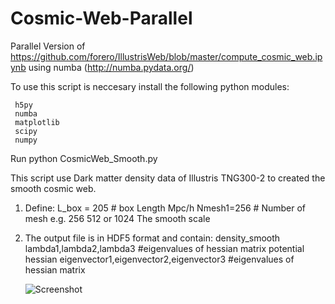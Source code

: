 # Cosmic-Web-Parallel

Parallel Version of https://github.com/forero/IllustrisWeb/blob/master/compute_cosmic_web.ipynb using numba (http://numba.pydata.org/)

To use this script is neccesary install the following python modules:
     
     h5py 
     numba
     matplotlib
     scipy
     numpy
     
     
Run python CosmicWeb_Smooth.py

This script use Dark matter density data of Illustris TNG300-2 to created the smooth cosmic web.

1. Define: 
    L_box = 205 #  box Length Mpc/h
    Nmesh1=256  # Number of mesh e.g. 256 512 or 1024
    The smooth scale  
    
2. The output file is in HDF5 format and contain:
    density_smooth  
    lambda1,lambda2,lambda3 #eigenvalues of hessian matrix
    potential
    hessian 
    eigenvector1,eigenvector2,eigenvector3 #eigenvalues of hessian matrix
    
    ![Screenshot](https://user-images.githubusercontent.com/10146082/116950337-521b2480-ac4a-11eb-9ec1-4feedf8d5b2b.png)

    
    
    
    
